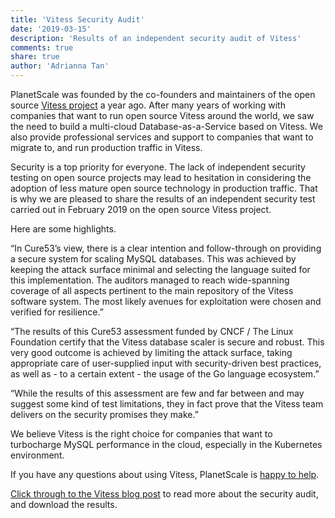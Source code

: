 ```yaml
---
title: 'Vitess Security Audit'
date: '2019-03-15'
description: 'Results of an independent security audit of Vitess'
comments: true
share: true
author: 'Adrianna Tan'
---
```


PlanetScale was founded by the co-founders and maintainers of the open source [Vitess project](https://vitess.io) a year ago. After many years of working with companies that want to run open source Vitess around the world, we saw the need to build a multi-cloud Database-as-a-Service based on Vitess. We also provide professional services and support to companies that want to migrate to, and run production traffic in Vitess.

Security is a top priority for everyone. The lack of independent security testing on open source projects may lead to hesitation in considering the adoption of less mature open source technology in production traffic. That is why we are pleased to share the results of an independent security test carried out in February 2019 on the open source Vitess project. 

Here are some highlights.

“In Cure53’s view, there is a clear intention and follow-through on providing a secure system for scaling MySQL databases. This was achieved by keeping the attack surface minimal and selecting the language suited for this implementation. The auditors managed to reach wide-spanning coverage of all aspects pertinent to the main repository of the Vitess software system. The most likely avenues for exploitation were chosen and verified for resilience.”

“The results of this Cure53 assessment funded by CNCF / The Linux Foundation certify that the Vitess database scaler is secure and robust. This very good outcome is achieved by limiting the attack surface, taking appropriate care of user-supplied input with security-driven best practices, as well as - to a certain extent - the usage of the Go language ecosystem.”

“While the results of this assessment are few and far between and may suggest some kind of test limitations, they in fact prove that the Vitess team delivers on the security promises they make.”

We believe Vitess is the right choice for companies that want to turbocharge MySQL performance in the cloud, especially in the Kubernetes environment. 

If you have any questions about using Vitess, PlanetScale is [happy to help](https://planetscale.com/contact).

[Click through to the Vitess blog post](https://vitess.io/blog/2019-03-12-vitess-security-audit/) to read more about the security audit, and download the results.


